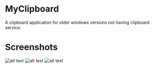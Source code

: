 # MyClipboard
A clipboard application for older windows versions not having clipboard service.

# Screenshots
![alt text](https://github.com/LasithEranga/MyClipboard/blob/master/MyClipboard3.png?raw=true)
![alt text](https://github.com/LasithEranga/MyClipboard/blob/master/MyClipboard2.png?raw=true)
![alt text](https://github.com/LasithEranga/MyClipboard/blob/master/MyClipboard1.png?raw=true)
